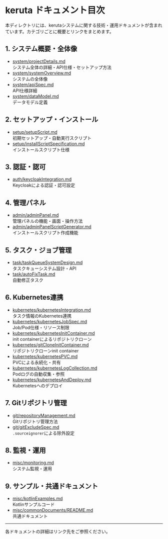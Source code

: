 # keruta ドキュメント目次

本ディレクトリには、kerutaシステムに関する技術・運用ドキュメントが含まれています。カテゴリごとに概要とリンクをまとめます。

## 1. システム概要・全体像
- [system/projectDetails.md](./system/projectDetails.md)  
  システム全体の詳細・API仕様・セットアップ方法
- [system/systemOverview.md](./system/systemOverview.md)  
  システムの全体像
- [system/apiSpec.md](./system/apiSpec.md)  
  API仕様詳細
- [system/dataModel.md](./system/dataModel.md)  
  データモデル定義

## 2. セットアップ・インストール
- [setup/setupScript.md](./setup/setupScript.md)  
  初期セットアップ・自動実行スクリプト
- [setup/installScriptSpecification.md](./setup/installScriptSpecification.md)  
  インストールスクリプト仕様

## 3. 認証・認可
- [auth/keycloakIntegration.md](./auth/keycloakIntegration.md)  
  Keycloakによる認証・認可設定

## 4. 管理パネル
- [admin/adminPanel.md](./admin/adminPanel.md)  
  管理パネルの機能・画面・操作方法
- [admin/adminPanelScriptGenerator.md](./admin/adminPanelScriptGenerator.md)  
  インストールスクリプト作成機能

## 5. タスク・ジョブ管理
- [task/taskQueueSystemDesign.md](./task/taskQueueSystemDesign.md)  
  タスクキューシステム設計・API
- [task/autoFixTask.md](./task/autoFixTask.md)  
  自動修正タスク

## 6. Kubernetes連携
- [kubernetes/kubernetesIntegration.md](./kubernetes/kubernetesIntegration.md)  
  タスク情報のKubernetes連携
- [kubernetes/kubernetesJobSpec.md](./kubernetes/kubernetesJobSpec.md)  
  Job/Pod仕様・リソース制限
- [kubernetes/kubernetesInitContainer.md](./kubernetes/kubernetesInitContainer.md)  
  init containerによるリポジトリクローン
- [kubernetes/gitCloneInitContainer.md](./kubernetes/gitCloneInitContainer.md)  
  リポジトリクローンinit container
- [kubernetes/kubernetesPVC.md](./kubernetes/kubernetesPVC.md)  
  PVCによる永続化・共有
- [kubernetes/kubernetesLogCollection.md](./kubernetes/kubernetesLogCollection.md)  
  Podログの自動収集・参照
- [kubernetes/kubernetesAndDeploy.md](./kubernetes/kubernetesAndDeploy.md)  
  Kubernetesへのデプロイ

## 7. Gitリポジトリ管理
- [git/repositoryManagement.md](./git/repositoryManagement.md)  
  Gitリポジトリ管理方法
- [git/gitExcludeSpec.md](./git/gitExcludeSpec.md)  
  `.sourceignorer`による除外設定

## 8. 監視・運用
- [misc/monitoring.md](./misc/monitoring.md)  
  システム監視・運用

## 9. サンプル・共通ドキュメント
- [misc/kotlinExamples.md](./misc/kotlinExamples.md)  
  Kotlinサンプルコード
- [misc/commonDocuments/README.md](./misc/commonDocuments/README.md)  
  共通ドキュメント

---

各ドキュメントの詳細はリンク先をご参照ください。
